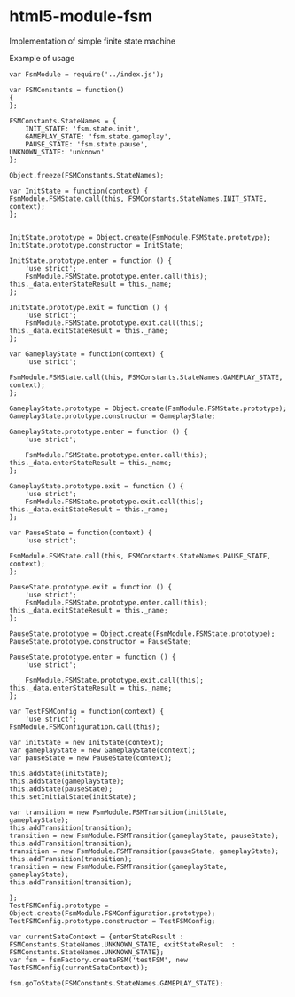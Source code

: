 # html5-module-fsm

Implementation of simple finite state machine

Example of usage

    var FsmModule = require('../index.js');

    var FSMConstants = function()
    {
    };

    FSMConstants.StateNames = {
    	INIT_STATE: 'fsm.state.init',
    	GAMEPLAY_STATE: 'fsm.state.gameplay',
    	PAUSE_STATE: 'fsm.state.pause',
	UNKNOWN_STATE: 'unknown'
    };

    Object.freeze(FSMConstants.StateNames);
	
    var InitState = function(context) {
	FsmModule.FSMState.call(this, FSMConstants.StateNames.INIT_STATE, context);
    };	


    InitState.prototype = Object.create(FsmModule.FSMState.prototype);
    InitState.prototype.constructor = InitState;

    InitState.prototype.enter = function () {
    	'use strict';
        FsmModule.FSMState.prototype.enter.call(this);
	this._data.enterStateResult = this._name;
    };

    InitState.prototype.exit = function () {
    	'use strict';
        FsmModule.FSMState.prototype.exit.call(this);
	this._data.exitStateResult = this._name;
    };

    var GameplayState = function(context) {
    	'use strict';

	FsmModule.FSMState.call(this, FSMConstants.StateNames.GAMEPLAY_STATE, context);
    };	

    GameplayState.prototype = Object.create(FsmModule.FSMState.prototype);
    GameplayState.prototype.constructor = GameplayState;

    GameplayState.prototype.enter = function () {
    	'use strict';

        FsmModule.FSMState.prototype.enter.call(this);
	this._data.enterStateResult = this._name;
    };

    GameplayState.prototype.exit = function () {
    	'use strict';
        FsmModule.FSMState.prototype.exit.call(this);
	this._data.exitStateResult = this._name;
    };

    var PauseState = function(context) {
    	'use strict';

	FsmModule.FSMState.call(this, FSMConstants.StateNames.PAUSE_STATE, context);
    };	

    PauseState.prototype.exit = function () {
    	'use strict';
        FsmModule.FSMState.prototype.enter.call(this);
	this._data.exitStateResult = this._name;
    };

    PauseState.prototype = Object.create(FsmModule.FSMState.prototype);
    PauseState.prototype.constructor = PauseState;

    PauseState.prototype.enter = function () {
    	'use strict';

        FsmModule.FSMState.prototype.exit.call(this);
	this._data.enterStateResult = this._name;
    };
       
    var TestFSMConfig = function(context) {
    	'use strict';
	FsmModule.FSMConfiguration.call(this);

	var initState = new InitState(context);
	var gameplayState = new GameplayState(context);
	var pauseState = new PauseState(context);

	this.addState(initState);
	this.addState(gameplayState);
	this.addState(pauseState);
	this.setInitialState(initState);

	var transition = new FsmModule.FSMTransition(initState, gameplayState);
	this.addTransition(transition);
	transition = new FsmModule.FSMTransition(gameplayState, pauseState);
	this.addTransition(transition);
	transition = new FsmModule.FSMTransition(pauseState, gameplayState);
	this.addTransition(transition);
	transition = new FsmModule.FSMTransition(gameplayState, gameplayState);
	this.addTransition(transition);

    };
    TestFSMConfig.prototype = Object.create(FsmModule.FSMConfiguration.prototype);
    TestFSMConfig.prototype.constructor = TestFSMConfig;

    var currentSateContext = {enterStateResult : FSMConstants.StateNames.UNKNOWN_STATE, exitStateResult  : FSMConstants.StateNames.UNKNOWN_STATE};
    var fsm = fsmFactory.createFSM('testFSM', new TestFSMConfig(currentSateContext));
    
    fsm.goToState(FSMConstants.StateNames.GAMEPLAY_STATE);
